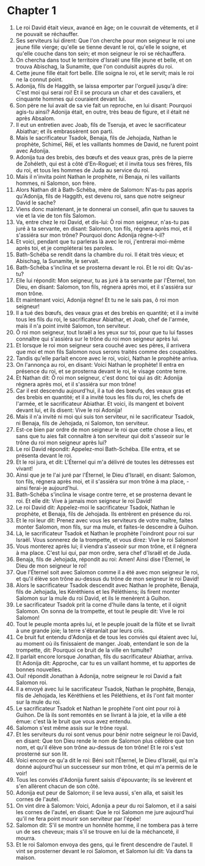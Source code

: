 # Chapter 1

1. Le roi David était vieux, avancé en âge; on le couvrait de vêtements, et il ne pouvait se réchauffer.
2. Ses serviteurs lui dirent: Que l'on cherche pour mon seigneur le roi une jeune fille vierge; qu'elle se tienne devant le roi, qu'elle le soigne, et qu'elle couche dans ton sein; et mon seigneur le roi se réchauffera.
3. On chercha dans tout le territoire d'Israël une fille jeune et belle, et on trouva Abischag, la Sunamite, que l'on conduisit auprès du roi.
4. Cette jeune fille était fort belle. Elle soigna le roi, et le servit; mais le roi ne la connut point.
5. Adonija, fils de Haggith, se laissa emporter par l'orgueil jusqu'à dire: C'est moi qui serai roi! Et il se procura un char et des cavaliers, et cinquante hommes qui couraient devant lui.
6. Son père ne lui avait de sa vie fait un reproche, en lui disant: Pourquoi agis-tu ainsi? Adonija était, en outre, très beau de figure, et il était né après Absalom.
7. Il eut un entretien avec Joab, fils de Tseruja, et avec le sacrificateur Abiathar; et ils embrassèrent son parti.
8. Mais le sacrificateur Tsadok, Benaja, fils de Jehojada, Nathan le prophète, Schimeï, Réï, et les vaillants hommes de David, ne furent point avec Adonija.
9. Adonija tua des brebis, des bœufs et des veaux gras, près de la pierre de Zohéleth, qui est à côté d'En-Roguel; et il invita tous ses frères, fils du roi, et tous les hommes de Juda au service du roi.
10. Mais il n'invita point Nathan le prophète, ni Benaja, ni les vaillants hommes, ni Salomon, son frère.
11. Alors Nathan dit à Bath-Schéba, mère de Salomon: N'as-tu pas appris qu'Adonija, fils de Haggith, est devenu roi, sans que notre seigneur David le sache?
12. Viens donc maintenant, je te donnerai un conseil, afin que tu sauves ta vie et la vie de ton fils Salomon.
13. Va, entre chez le roi David, et dis-lui: Ô roi mon seigneur, n'as-tu pas juré à ta servante, en disant: Salomon, ton fils, régnera après moi, et il s'assiéra sur mon trône? Pourquoi donc Adonija règne-t-il?
14. Et voici, pendant que tu parleras là avec le roi, j'entrerai moi-même après toi, et je compléterai tes paroles.
15. Bath-Schéba se rendit dans la chambre du roi. Il était très vieux; et Abischag, la Sunamite, le servait.
16. Bath-Schéba s'inclina et se prosterna devant le roi. Et le roi dit: Qu'as-tu?
17. Elle lui répondit: Mon seigneur, tu as juré à ta servante par l'Éternel, ton Dieu, en disant: Salomon, ton fils, régnera après moi, et il s'assiéra sur mon trône.
18. Et maintenant voici, Adonija règne! Et tu ne le sais pas, ô roi mon seigneur!
19. Il a tué des bœufs, des veaux gras et des brebis en quantité; et il a invité tous les fils du roi, le sacrificateur Abiathar, et Joab, chef de l'armée, mais il n'a point invité Salomon, ton serviteur.
20. Ô roi mon seigneur, tout Israël a les yeux sur toi, pour que tu lui fasses connaître qui s'assiéra sur le trône du roi mon seigneur après lui.
21. Et lorsque le roi mon seigneur sera couché avec ses pères, il arrivera que moi et mon fils Salomon nous serons traités comme des coupables.
22. Tandis qu'elle parlait encore avec le roi, voici, Nathan le prophète arriva.
23. On l'annonça au roi, en disant: Voici Nathan le prophète! Il entra en présence du roi, et se prosterna devant le roi, le visage contre terre.
24. Et Nathan dit: Ô roi mon seigneur, c'est donc toi qui as dit: Adonija régnera après moi, et il s'assiéra sur mon trône!
25. Car il est descendu aujourd'hui, il a tué des bœufs, des veaux gras et des brebis en quantité; et il a invité tous les fils du roi, les chefs de l'armée, et le sacrificateur Abiathar. Et voici, ils mangent et boivent devant lui, et ils disent: Vive le roi Adonija!
26. Mais il n'a invité ni moi qui suis ton serviteur, ni le sacrificateur Tsadok, ni Benaja, fils de Jehojada, ni Salomon, ton serviteur.
27. Est-ce bien par ordre de mon seigneur le roi que cette chose a lieu, et sans que tu aies fait connaître à ton serviteur qui doit s'asseoir sur le trône du roi mon seigneur après lui?
28. Le roi David répondit: Appelez-moi Bath-Schéba. Elle entra, et se présenta devant le roi.
29. Et le roi jura, et dit: L'Éternel qui m'a délivré de toutes les détresses est vivant!
30. Ainsi que je te l'ai juré par l'Éternel, le Dieu d'Israël, en disant: Salomon, ton fils, régnera après moi, et il s'assiéra sur mon trône à ma place, -ainsi ferai-je aujourd'hui.
31. Bath-Schéba s'inclina le visage contre terre, et se prosterna devant le roi. Et elle dit: Vive à jamais mon seigneur le roi David!
32. Le roi David dit: Appelez-moi le sacrificateur Tsadok, Nathan le prophète, et Benaja, fils de Jehojada. Ils entrèrent en présence du roi.
33. Et le roi leur dit: Prenez avec vous les serviteurs de votre maître, faites monter Salomon, mon fils, sur ma mule, et faites-le descendre à Guihon.
34. Là, le sacrificateur Tsadok et Nathan le prophète l'oindront pour roi sur Israël. Vous sonnerez de la trompette, et vous direz: Vive le roi Salomon!
35. Vous monterez après lui; il viendra s'asseoir sur mon trône, et il régnera à ma place. C'est lui qui, par mon ordre, sera chef d'Israël et de Juda.
36. Benaja, fils de Jehojada, répondit au roi: Amen! Ainsi dise l'Éternel, le Dieu de mon seigneur le roi!
37. Que l'Éternel soit avec Salomon comme il a été avec mon seigneur le roi, et qu'il élève son trône au-dessus du trône de mon seigneur le roi David!
38. Alors le sacrificateur Tsadok descendit avec Nathan le prophète, Benaja, fils de Jehojada, les Kéréthiens et les Péléthiens; ils firent monter Salomon sur la mule du roi David, et ils le menèrent à Guihon.
39. Le sacrificateur Tsadok prit la corne d'huile dans la tente, et il oignit Salomon. On sonna de la trompette, et tout le peuple dit: Vive le roi Salomon!
40. Tout le peuple monta après lui, et le peuple jouait de la flûte et se livrait à une grande joie; la terre s'ébranlait par leurs cris.
41. Ce bruit fut entendu d'Adonija et de tous les conviés qui étaient avec lui, au moment où ils finissaient de manger. Joab, entendant le son de la trompette, dit: Pourquoi ce bruit de la ville en tumulte?
42. Il parlait encore lorsque Jonathan, fils du sacrificateur Abiathar, arriva. Et Adonija dit: Approche, car tu es un vaillant homme, et tu apportes de bonnes nouvelles.
43. Oui! répondit Jonathan à Adonija, notre seigneur le roi David a fait Salomon roi.
44. Il a envoyé avec lui le sacrificateur Tsadok, Nathan le prophète, Benaja, fils de Jehojada, les Kéréthiens et les Péléthiens, et ils l'ont fait monter sur la mule du roi.
45. Le sacrificateur Tsadok et Nathan le prophète l'ont oint pour roi à Guihon. De là ils sont remontés en se livrant à la joie, et la ville a été émue: c'est là le bruit que vous avez entendu.
46. Salomon s'est même assis sur le trône royal.
47. Et les serviteurs du roi sont venus pour bénir notre seigneur le roi David, en disant: Que ton Dieu rende le nom de Salomon plus célèbre que ton nom, et qu'il élève son trône au-dessus de ton trône! Et le roi s'est prosterné sur son lit.
48. Voici encore ce qu'a dit le roi: Béni soit l'Éternel, le Dieu d'Israël, qui m'a donné aujourd'hui un successeur sur mon trône, et qui m'a permis de le voir!
49. Tous les conviés d'Adonija furent saisis d'épouvante; ils se levèrent et s'en allèrent chacun de son côté.
50. Adonija eut peur de Salomon; il se leva aussi, s'en alla, et saisit les cornes de l'autel.
51. On vint dire à Salomon: Voici, Adonija a peur du roi Salomon, et il a saisi les cornes de l'autel, en disant: Que le roi Salomon me jure aujourd'hui qu'il ne fera point mourir son serviteur par l'épée!
52. Salomon dit: S'il se montre un honnête homme, il ne tombera pas à terre un de ses cheveux; mais s'il se trouve en lui de la méchanceté, il mourra.
53. Et le roi Salomon envoya des gens, qui le firent descendre de l'autel. Il vint se prosterner devant le roi Salomon, et Salomon lui dit: Va dans ta maison.

